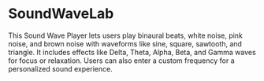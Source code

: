 # SoundWaveLab
This Sound Wave Player lets users play binaural beats, white noise, pink noise, and brown noise with waveforms like sine, square, sawtooth, and triangle. It includes effects like Delta, Theta, Alpha, Beta, and Gamma waves for focus or relaxation. Users can also enter a custom frequency for a personalized sound experience.
